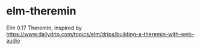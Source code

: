 # elm-theremin
Elm 0.17 Theremin, inspired by https://www.dailydrip.com/topics/elm/drips/building-a-theremin-with-web-audio
